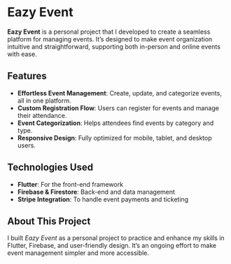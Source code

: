 # Eazy Event

**Eazy Event** is a personal project that I developed to create a seamless platform for managing events. It’s designed to make event organization intuitive and straightforward, supporting both in-person and online events with ease.

## Features

- **Effortless Event Management**: Create, update, and categorize events, all in one platform.
- **Custom Registration Flow**: Users can register for events and manage their attendance.
- **Event Categorization**: Helps attendees find events by category and type.
- **Responsive Design**: Fully optimized for mobile, tablet, and desktop users.

## Technologies Used

- **Flutter**: For the front-end framework
- **Firebase & Firestore**: Back-end and data management
- **Stripe Integration**: To handle event payments and ticketing

## About This Project

I built *Eazy Event* as a personal project to practice and enhance my skills in Flutter, Firebase, and user-friendly design. It’s an ongoing effort to make event management simpler and more accessible.
